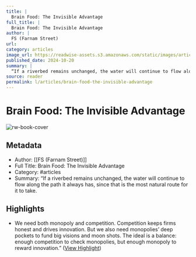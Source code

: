 ```yaml
---
title: |
  Brain Food: The Invisible Advantage
full_title: |
  Brain Food: The Invisible Advantage
author: |
  FS (Farnam Street)
url: 
category: articles
image_url: https://readwise-assets.s3.amazonaws.com/static/images/article3.5c705a01b476.png
published_date: 2024-10-20
summary: |
  “If a riverbed remains unchanged, the water will continue to flow along the path it always has, since that is the most natural route for it to take.
source: reader
permalink: l/articles/brain-food-the-invisible-advantage
---
```

# Brain Food: The Invisible Advantage

![rw-book-cover](https://readwise-assets.s3.amazonaws.com/static/images/article3.5c705a01b476.png)

## Metadata
- Author: [[FS (Farnam Street)]]
- Full Title: Brain Food: The Invisible Advantage
- Category: #articles
- Summary: “If a riverbed remains unchanged, the water will continue to flow along the path it always has, since that is the most natural route for it to take.

## Highlights
- We need both monopoly and competition. Competition keeps firms honest and drives innovation. But we also need monopolies’ deep pockets to fund big visions and moon shots. The ideal is a balance: enough competition to check monopolies, but enough monopoly to reward innovation.” ([View Highlight](https://read.readwise.io/read/01janwtqt5qcetzgymvr49p1r3))


